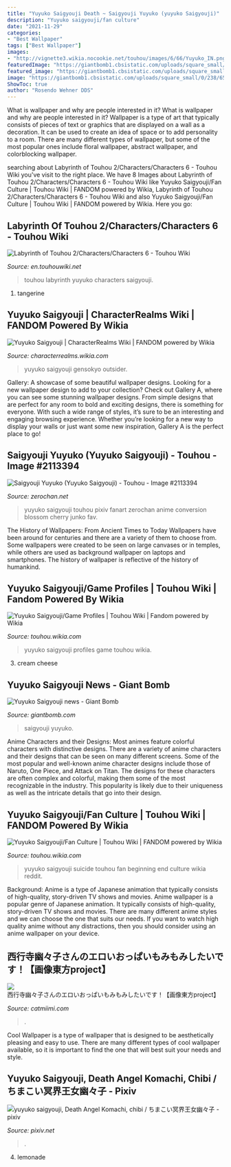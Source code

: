 ```yaml
---
title: "Yuyuko Saigyouji Death ~ Saigyouji Yuyuko (yuyuko Saigyouji)"
description: "Yuyuko saigyouji/fan culture"
date: "2021-11-29"
categories:
- "Best Wallpaper"
tags: ["Best Wallpaper"]
images:
- "http://vignette3.wikia.nocookie.net/touhou/images/6/66/Yuyuko_IN.png/revision/latest/scale-to-width-down/200?cb=20091025141022"
featuredImage: "https://giantbomb1.cbsistatic.com/uploads/square_small/0/238/655429-yuyuko_saigyouji_461.jpg"
featured_image: "https://giantbomb1.cbsistatic.com/uploads/square_small/0/238/655429-yuyuko_saigyouji_461.jpg"
image: "https://giantbomb1.cbsistatic.com/uploads/square_small/0/238/655429-yuyuko_saigyouji_461.jpg"
ShowToc: true
author: "Rosendo Wehner DDS"
---
```



What is wallpaper and why are people interested in it?
What is wallpaper and why are people interested in it?
Wallpaper is a type of art that typically consists of pieces of text or graphics that are displayed on a wall as a decoration. It can be used to create an idea of space or to add personality to a room. There are many different types of wallpaper, but some of the most popular ones include floral wallpaper, abstract wallpaper, and colorblocking wallpaper.

	

		
searching about Labyrinth of Touhou 2/Characters/Characters 6 - Touhou Wiki you've visit to the right place. We have 8 Images about Labyrinth of Touhou 2/Characters/Characters 6 - Touhou Wiki like Yuyuko Saigyouji/Fan Culture | Touhou Wiki | FANDOM powered by Wikia, Labyrinth of Touhou 2/Characters/Characters 6 - Touhou Wiki and also Yuyuko Saigyouji/Fan Culture | Touhou Wiki | FANDOM powered by Wikia. Here you go:
		
    
## Labyrinth Of Touhou 2/Characters/Characters 6 - Touhou Wiki

<img loading=lazy src="http://en.touhouwiki.net/images/thumb/d/d1/LoT2_Chara_Yuyuko_Stand.png/300px-LoT2_Chara_Yuyuko_Stand.png" onerror="this.onerror=null;this.src='https://tse4.mm.bing.net/th?id=OIP.sAZPMHGWjvQUejAYXIdrFgAAAA&amp;pid=15.1';" alt="Labyrinth of Touhou 2/Characters/Characters 6 - Touhou Wiki">

_Source: en.touhouwiki.net_

>touhou labyrinth yuyuko characters saigyouji. 

	

1. tangerine 

    
## Yuyuko Saigyouji | CharacterRealms Wiki | FANDOM Powered By Wikia

<img loading=lazy src="https://vignette.wikia.nocookie.net/characterrealms/images/c/c4/Yuyuko.png/revision/latest?cb=20180208224825" onerror="this.onerror=null;this.src='https://tse3.mm.bing.net/th?id=OIP.PQOlShhiD82_KlDzOcdVPQAAAA&amp;pid=15.1';" alt="Yuyuko Saigyouji | CharacterRealms Wiki | FANDOM powered by Wikia">

_Source: characterrealms.wikia.com_

>yuyuko saigyouji gensokyo outsider. 

	

Gallery: A showcase of some beautiful wallpaper designs.
Looking for a new wallpaper design to add to your collection? Check out Gallery A, where you can see some stunning wallpaper designs. From simple designs that are perfect for any room to bold and exciting designs, there is something for everyone. With such a wide range of styles, it’s sure to be an interesting and engaging browsing experience. Whether you’re looking for a new way to display your walls or just want some new inspiration, Gallery A is the perfect place to go!





	
	
    
## Saigyouji Yuyuko (Yuyuko Saigyouji) - Touhou - Image #2113394

<img loading=lazy src="https://static.zerochan.net/Saigyouji.Yuyuko.full.2113394.jpg" onerror="this.onerror=null;this.src='https://tse4.mm.bing.net/th?id=OIP.qKf03dsPpBtqKku8JJKrhgHaKd&amp;pid=15.1';" alt="Saigyouji Yuyuko (Yuyuko Saigyouji) - Touhou - Image #2113394">

_Source: zerochan.net_

>yuyuko saigyouji touhou pixiv fanart zerochan anime conversion blossom cherry junko fav. 

	

The History of Wallpapers: From Ancient Times to Today
Wallpapers have been around for centuries and there are a variety of them to choose from. Some wallpapers were created to be seen on large canvases or in temples, while others are used as background wallpaper on laptops and smartphones. The history of wallpaper is reflective of the history of humankind.

    
## Yuyuko Saigyouji/Game Profiles | Touhou Wiki | Fandom Powered By Wikia

<img loading=lazy src="http://vignette3.wikia.nocookie.net/touhou/images/6/66/Yuyuko_IN.png/revision/latest/scale-to-width-down/200?cb=20091025141022" onerror="this.onerror=null;this.src='https://tse4.mm.bing.net/th?id=OIP.W01ue-DAX3fOXWsRVuyEgwAAAA&amp;pid=15.1';" alt="Yuyuko Saigyouji/Game Profiles | Touhou Wiki | Fandom powered by Wikia">

_Source: touhou.wikia.com_

>yuyuko saigyouji profiles game touhou wikia. 

	

3. cream cheese 

    
## Yuyuko Saigyouji News - Giant Bomb

<img loading=lazy src="https://giantbomb1.cbsistatic.com/uploads/square_small/0/238/655429-yuyuko_saigyouji_461.jpg" onerror="this.onerror=null;this.src='https://tse1.mm.bing.net/th?id=OIP.WWhVCQsm7xiZygVCJR2TywAAAA&amp;pid=15.1';" alt="Yuyuko Saigyouji news - Giant Bomb">

_Source: giantbomb.com_

>saigyouji yuyuko. 

	

Anime Characters and their Designs: Most animes feature colorful characters with distinctive designs.
There are a variety of anime characters and their designs that can be seen on many different screens. Some of the most popular and well-known anime character designs include those of Naruto, One Piece, and Attack on Titan. The designs for these characters are often complex and colorful, making them some of the most recognizable in the industry. This popularity is likely due to their uniqueness as well as the intricate details that go into their design.

    
## Yuyuko Saigyouji/Fan Culture | Touhou Wiki | FANDOM Powered By Wikia

<img loading=lazy src="https://vignette.wikia.nocookie.net/touhou/images/1/1e/Yuyuko&#039;s_suicide.jpg/revision/latest?cb=20110707121030" onerror="this.onerror=null;this.src='https://tse2.mm.bing.net/th?id=OIP.8j7sgA8QHUDkaPhfDxYa2QHaFj&amp;pid=15.1';" alt="Yuyuko Saigyouji/Fan Culture | Touhou Wiki | FANDOM powered by Wikia">

_Source: touhou.wikia.com_

>yuyuko saigyouji suicide touhou fan beginning end culture wikia reddit. 

	

Background: Anime is a type of Japanese animation that typically consists of high-quality, story-driven TV shows and movies.
Anime wallpaper is a popular genre of Japanese animation. It typically consists of high-quality, story-driven TV shows and movies. There are many different anime styles and we can choose the one that suits our needs. If you want to watch high quality anime without any distractions, then you should consider using an anime wallpaper on your device.

    
## 西行寺幽々子さんのエロいおっぱいもみもみしたいです！【画像東方project】

<img loading=lazy src="https://catmiimi.com/wp-content/uploads/2018/09/tougou_yuyuko0003.jpg" onerror="this.onerror=null;this.src='https://tse3.mm.bing.net/th?id=OIP.LU8bYD3MUTZJkNpSHfSUEgHaI4&amp;pid=15.1';" alt="西行寺幽々子さんのエロいおっぱいもみもみしたいです！【画像東方project】">

_Source: catmiimi.com_

>. 

	

Cool Wallpaper is a type of wallpaper that is designed to be aesthetically pleasing and easy to use. There are many different types of cool wallpaper available, so it is important to find the one that will best suit your needs and style.

    
## Yuyuko Saigyouji, Death Angel Komachi, Chibi / ちまこい冥界王女幽々子 - Pixiv

<img loading=lazy src="https://embed.pixiv.net/decorate.php?illust_id=41333023" onerror="this.onerror=null;this.src='https://tse2.mm.bing.net/th?id=OIP.7sPFv06qZMMLGj4cNFvGuAHaD4&amp;pid=15.1';" alt="yuyuko saigyouji, Death Angel Komachi, chibi / ちまこい冥界王女幽々子 - pixiv">

_Source: pixiv.net_

>. 

	

4. lemonade 

